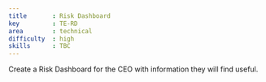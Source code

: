 ```yaml
---
title       : Risk Dashboard
key         : TE-RD
area        : technical
difficulty  : high
skills      : TBC
---
```


Create a Risk Dashboard for the CEO with information they will find useful.